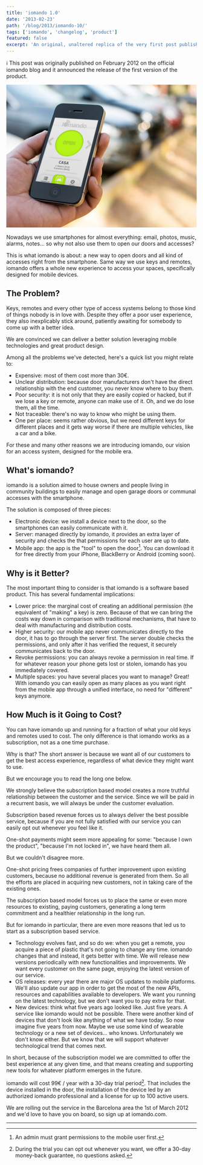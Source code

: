 ```yaml
---
title: 'iomando 1.0'
date: '2013-02-23'
path: '/blog/2013/iomando-10/'
tags: ['iomando', 'changelog', 'product']
featured: false
excerpt: 'An original, unaltered replica of the very first post published on the official iomando blog that introduced iomando 1.0, the first version of the product.'
---
```


ℹ️ This post was originally published on February 2012 on the official iomando blog and it announced the release of the first version of the product.

![iomando app 1.0](../../../images/iomando-app-10.jpg 'iomando app 1.0')

Nowadays we use smartphones for almost everything: email, photos, music, alarms, notes… so why not also use them to open our doors and accesses?

This is what iomando is about: a new way to open doors and all kind of accesses right from the smartphone. Same way we use keys and remotes, iomando offers a whole new experience to access your spaces, specifically designed for mobile devices.

## The Problem?

Keys, remotes and every other type of access systems belong to those kind of things nobody is in love with. Despite they offer a poor user experience, they also inexplicably stick around, patiently awaiting for somebody to come up with a better idea.

We are convinced we can deliver a better solution leveraging mobile technologies and great product design.

Among all the problems we've detected, here's a quick list you might relate to:

- Expensive: most of them cost more than 30€.
- Unclear distribution: because door manufacturers don't have the direct relationship with the end customer, you never know where to buy them.
- Poor security: it is not only that they are easily copied or hacked, but if we lose a key or remote, anyone can make use of it. Oh, and we do lose them, all the time.
- Not traceable: there's no way to know who might be using them.
- One per place: seems rather obvious, but we need different keys for different places and it gets way worse if there are multiple vehicles, like a car and a bike.

For these and many other reasons we are introducing iomando, our vision for an access system, designed for the mobile era.

## What's iomando?

iomando is a solution aimed to house owners and people living in community buildings to easily manage and open garage doors or communal accesses with the smartphone.

The solution is composed of three pieces:

- Electronic device: we install a device next to the door, so the smartphones can easily communicate with it.
- Server: managed directly by iomando, it provides an extra layer of security and checks the that permissions for each user are up to date.
- Mobile app: the app is the "tool" to open the door[^1]. You can download it for free directly from your iPhone, BlackBerry or Android (coming soon).

## Why is it Better?

The most important thing to consider is that iomando is a software based product. This has several fundamental implications:

- Lower price: the marginal cost of creating an additional permission (the equivalent of "making" a key) is zero. Because of that we can bring the costs way down in comparison with traditional mechanisms, that have to deal with manufacturing and distribution costs.
- Higher security: our mobile app never communicates directly to the door, it has to go through the server first. The server double checks the permissions, and only after it has verified the request, it securely communicates back to the door.
- Revoke permissions: you can always revoke a permission in real time. If for whatever reason your phone gets lost or stolen, iomando has you immediately covered.
- Multiple spaces: you have several places you want to manage? Great! With iomando you can easily open as many places as you want right from the mobile app through a unified interface, no need for "different" keys anymore.

## How Much is it Going to Cost?

You can have iomando up and running for a fraction of what your old keys and remotes used to cost. The only difference is that iomando works as a subscription, not as a one time purchase.

Why is that? The short answer is because we want all of our customers to get the best access experience, regardless of what device they might want to use.

But we encourage you to read the long one below.

We strongly believe the subscription based model creates a more truthful relationship between the customer and the service. Since we will be paid in a recurrent basis, we will always be under the customer evaluation.

Subscription based revenue forces us to always deliver the best possible service, because if you are not fully satisfied with our service you can easily opt out whenever you feel like it.

One-shot payments might seem more appealing for some: "because I own the product", "because I'm not locked in", we have heard them all.

But we couldn't disagree more.

One-shot pricing frees companies of further improvement upon existing customers, because no additional revenue is generated from them. So all the efforts are placed in acquiring new customers, not in taking care of the existing ones.

The subscription based model forces us to place the same or even more resources to existing, paying customers, generating a long term commitment and a healthier relationship in the long run.

But for iomando in particular, there are even more reasons that led us to start as a subscription based service.

- Technology evolves fast, and so do we: when you get a remote, you acquire a piece of plastic that's not going to change any time. iomando changes that and instead, it gets better with time. We will release new versions periodically with new functionalities and improvements. We want every customer on the same page, enjoying the latest version of our service.
- OS releases: every year there are major OS updates to mobile platforms. We'll also update our app in order to get the most of the new APIs, resources and capabilities available to developers. We want you running on the latest technology, but we don't want you to pay extra for that.
- New devices: think what five years ago looked like. Just five years. A service like iomando would not be possible. There were another kind of devices that don't look like anything of what we have today. So now imagine five years from now. Maybe we use some kind of wearable technology or a new set of devices… who knows. Unfortunately we don't know either. But we know that we will support whatever technological trend that comes next.

In short, because of the subscription model we are committed to offer the best experience at any given time, and that means creating and supporting new tools for whatever platform emerges in the future.

iomando will cost 99€ / year with a 30-day trial period[^2]. That includes the device installed in the door, the installation of the device led by an authorized iomando professional and a license for up to 100 active users.

We are rolling out the service in the Barcelona area the 1st of March 2012 and we'd love to have you on board, so sign up at iomando.com.

---

[^1]: An admin must grant permissions to the mobile user first.
[^2]: During the trial you can opt out whenever you want, we offer a 30-day money-back guarantee, no questions asked.
